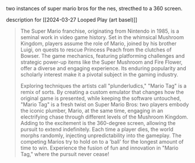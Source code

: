two instances of super mario bros for the nes, strecthed to a 360 screen.

description for [[2024-03-27 Looped Play (art basel)]]

> The Super Mario franchise, originating from Nintendo in 1985, is a seminal work in video game history. Set in the whimsical Mushroom Kingdom, players assume the role of Mario, joined by his brother Luigi, on quests to rescue Princess Peach from the clutches of Bowser. The game mechanics, featuring platforming challenges and strategic power-up items like the Super Mushroom and Fire Flower, offer a diverse and engaging experience. Its enduring popularity and scholarly interest make it a pivotal subject in the gaming industry. 
> 
> Exploring techniques the artists call "plunderludics," "Mario Tag" is a remix of sorts. By creating a custom emulator that changes how the original game is presented, while keeping the software untouched, "Mario Tag" is a fresh twist on Super Mario Bros: two players embody the iconic plumber, Mario, at the same time, engaging in an electrifying chase through different levels of the Mushroom Kingdom. Adding to the excitement is the 360-degree screen, allowing the pursuit to extend indefinitely. Each time a player dies, the world morphs randomly, injecting unpredictability into the gameplay. The competing Marios try to hold on to a 'ball' for the longest amount of time to win. Experience the fusion of fun and innovation in "Mario Tag," where the pursuit never cease!